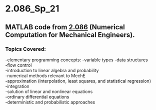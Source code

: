 # **2.086_Sp_21**
## MATLAB code from [2.086](http://student.mit.edu/catalog/m2a.html#2.086) (Numerical Computation for Mechanical Engineers).<br />
### Topics Covered:<br />
-elementary programming concepts:
  -variable types
  -data structures<br />
  -flow control<br />
-introduction to linear algebra and probability<br />
-numerical methods relevant to MechE<br />
  -approximation (interpolation, least squares, and statistical regression)<br />
  -integration<br />
  -solution of linear and nonlinear equations<br />
  -ordinary differential equations<br />
-deterministic and probabilistic approaches<br />

